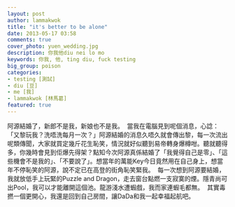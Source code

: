 ```yaml
---
layout: post
author: lammakwok
title: "it's better to be alone"
date: 2013-05-17 03:58
comments: true
cover_photo: yuen_wedding.jpg
description: 你我他diu nei lo mo
keywords: 你我, 他, ting diu, fuck testing
big_group: poison
categories: 
- testing [測試]
- diu [豆]
- me [我]
- lammakwok [林馬葛]
featured: true
---
```

阿源結婚了，新郎不是我，新娘也不是我。  當我在電腦見到呢個消息，心諗：「又黎玩我？洗唔洗每月一次？」阿源結婚的消息久唔久就會傳出黎，每一次流出呢類傳聞<!-- more -->，大家就買定幾斤花生恥笑，情況就好似聽到易帝轉身爆樽咁。聽就聽得多，你幾時會見到佢爆先得架？點知今次阿源真係結婚了「我覺得自己是零」、「這些機會不是我的」、「不要說了」。想當年的萬能Key今日竟然用在自己身上，想當年不停恥笑的阿源，說不定已在高登的街角恥笑緊我。  每一次想到阿源要結婚，我就放低手上玩緊的Puzzle and Dragon，走去窗台點燃一支寂寞的煙。隱青尚可出Pool，我可以才能離開這個池。龍游淺水遭蝦戲，我而家連蝦毛都無。  其實毒撚一個更開心，我還是回到自己房間，讓DaDa和我一起幸福起航吧。
